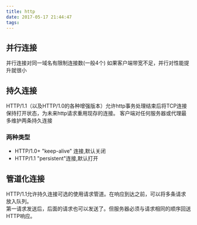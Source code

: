 ```yaml
---
title: http
date: 2017-05-17 21:44:47
tags:
---
```

## 并行连接
并行连接对同一域名有限制连接数(一般4个)
如果客户端带宽不足，并行对性能提升就很小

## 持久连接
HTTP/1.1（以及HTTP/1.0的各种增强版本）允许http事务处理结束后将TCP连接保持打开状态，为未来http请求重用现存的连接。
客户端对任何服务器或代理最多维护两条持久连接

### 两种类型
+ HTTP/1.0+ "keep-alive" 连接,默认关闭
+ HTTP/1.1 "persistent"连接,默认打开

## 管道化连接
HTTP/1.1允许持久连接可选的使用请求管道。在响应到达之前，可以将多条请求放入队列。   
第一请求发送后，后面的请求也可以发送了。但服务器必须与请求相同的顺序回送HTTP响应。

